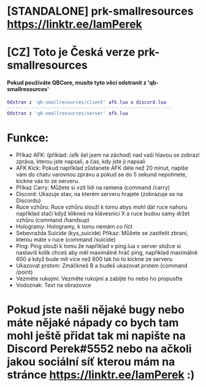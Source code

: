 # [STANDALONE] prk-smallresources https://linktr.ee/IamPerek

# [CZ] Toto je Česká verze prk-smallresources

#### Pokud používáte QBCore, musíte tyto věci odstranit z 'qb-smallresources'
```lua
Odstran z 'qb-smallresources/client' afk.lua a discord.lua
------------------------------------------------------------
Odstran z 'qb-smallresources/server' afk.lua
```

# Funkce:

- Příkaz AFK: (příklad: /afk šel jsem na záchod) nad vaší hlavou se zobrazí zpráva, kterou jste napsali, a čas, kdy jste ji napsali
- AFK Kick: Pokud například zůstanete AFK déle než 20 minut, napíše vám do chatu varovnou zprávu a pokud se do 5 sekund nepohnete, kickne vás to ze serveru.
- Příkaz Carry: Můžete si vzít lidi na ramena (command /carry)
- Discord: Ukazuje stav, na kterém serveru hrajete (zobrazuje se na Discordu)
- Ruce vzhůru: Ruce vzhůru slouží k tomu abys mohl dát ruce nahoru například stačí když klikneš na klávesnici X a ruce budou samy držet vzhůru (command /handsup)
- Hologramy: Hologramy, k tomu nemám co říct
- Sebevražda Suicide (kys_suicide) Příkaz: Můžete se zastřelit zbraní, kterou máte v ruce (command /suicide)
- Ping: Ping slouží k tomu že například v ping.lua v server složce si nastavíš kolik chceš aby měl maximálně hráč ping, například maximálně 600 a když bude mít více než 600 tak ho to kickne ze serveru
- Ukazovat prstom: Zmáčkneš B a budeš ukazovat prstem (command /point)
- Vezměte rukojmí: Vezměte rukojmí a zabijte ho nebo ho propusťte
- Vodoznak: Text na obrazovce

# Pokud jste našli nějaké bugy nebo máte nějaké nápady co bych tam mohl ještě přidat tak mi napište na Discord Perek#5552 nebo na ačkoli jakou sociální síť kterou mám na stránce https://linktr.ee/IamPerek :)
